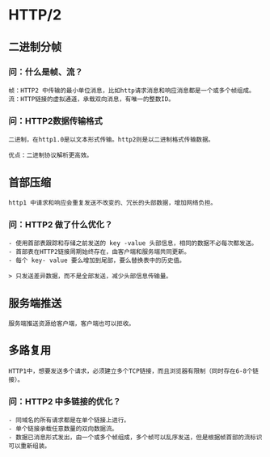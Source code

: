 # HTTP/2

## 二进制分帧

### 问：什么是帧、流？

    帧：HTTP2 中传输的最小单位消息，比如http请求消息和响应消息都是一个或多个帧组成。
    流：HTTP链接的虚拟通道，承载双向消息，有唯一的整数ID。

### 问：HTTP2数据传输格式

    二进制，在http1.0是以文本形式传输。http2则是以二进制格式传输数据。

    优点：二进制协议解析更高效。
    
## 首部压缩

    http1 中请求和响应会重复发送不改变的、冗长的头部数据，增加网络负担。

### 问：HTTP2 做了什么优化？

    - 使用首部表跟踪和存储之前发送的 key -value 头部信息，相同的数据不必每次都发送。
    - 首部表在HTTP2链接周期始终存在，由客户端和服务端共同更新。
    - 每个 key- value 要么增加到尾部，要么替换表中的历史值。

    > 只发送差异数据，而不是全部发送，减少头部信息传输量。

## 服务端推送
    
    服务端推送资源给客户端，客户端也可以拒收。

## 多路复用

    HTTP1中，想要发送多个请求，必须建立多个TCP链接，而且浏览器有限制（同时存在6-8个链接）。

### 问：HTTP2 中多链接的优化？

    - 同域名的所有请求都是在单个链接上进行。
    - 单个链接承载任意数量的双向数据流。
    - 数据已消息形式发出，由一个或多个帧组成，多个帧可以乱序发送，但是根据帧首部的流标识可以重新组装。